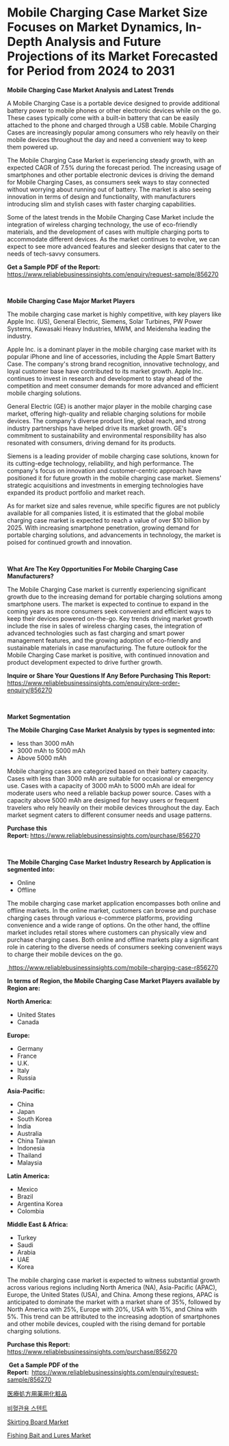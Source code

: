 <p><h1>Mobile Charging Case Market Size Focuses on Market Dynamics, In-Depth Analysis and Future Projections of its Market Forecasted for Period from 2024 to 2031</h1></p><p><strong>Mobile Charging Case Market Analysis and Latest Trends</strong></p>
<p><p>A Mobile Charging Case is a portable device designed to provide additional battery power to mobile phones or other electronic devices while on the go. These cases typically come with a built-in battery that can be easily attached to the phone and charged through a USB cable. Mobile Charging Cases are increasingly popular among consumers who rely heavily on their mobile devices throughout the day and need a convenient way to keep them powered up.</p><p>The Mobile Charging Case Market is experiencing steady growth, with an expected CAGR of 7.5% during the forecast period. The increasing usage of smartphones and other portable electronic devices is driving the demand for Mobile Charging Cases, as consumers seek ways to stay connected without worrying about running out of battery. The market is also seeing innovation in terms of design and functionality, with manufacturers introducing slim and stylish cases with faster charging capabilities.</p><p>Some of the latest trends in the Mobile Charging Case Market include the integration of wireless charging technology, the use of eco-friendly materials, and the development of cases with multiple charging ports to accommodate different devices. As the market continues to evolve, we can expect to see more advanced features and sleeker designs that cater to the needs of tech-savvy consumers.</p></p>
<p><strong>Get a Sample PDF of the Report:&nbsp;</strong> <a href="https://www.reliablebusinessinsights.com/enquiry/request-sample/856270">https://www.reliablebusinessinsights.com/enquiry/request-sample/856270</a></p>
<p>&nbsp;</p>
<p><strong>Mobile Charging Case Major Market Players</strong></p>
<p><p>The mobile charging case market is highly competitive, with key players like Apple Inc. (US), General Electric, Siemens, Solar Turbines, PW Power Systems, Kawasaki Heavy Industries, MWM, and Meidensha leading the industry. </p><p>Apple Inc. is a dominant player in the mobile charging case market with its popular iPhone and line of accessories, including the Apple Smart Battery Case. The company's strong brand recognition, innovative technology, and loyal customer base have contributed to its market growth. Apple Inc. continues to invest in research and development to stay ahead of the competition and meet consumer demands for more advanced and efficient mobile charging solutions.</p><p>General Electric (GE) is another major player in the mobile charging case market, offering high-quality and reliable charging solutions for mobile devices. The company's diverse product line, global reach, and strong industry partnerships have helped drive its market growth. GE's commitment to sustainability and environmental responsibility has also resonated with consumers, driving demand for its products.</p><p>Siemens is a leading provider of mobile charging case solutions, known for its cutting-edge technology, reliability, and high performance. The company's focus on innovation and customer-centric approach have positioned it for future growth in the mobile charging case market. Siemens' strategic acquisitions and investments in emerging technologies have expanded its product portfolio and market reach.</p><p>As for market size and sales revenue, while specific figures are not publicly available for all companies listed, it is estimated that the global mobile charging case market is expected to reach a value of over $10 billion by 2025. With increasing smartphone penetration, growing demand for portable charging solutions, and advancements in technology, the market is poised for continued growth and innovation.</p></p>
<p>&nbsp;</p>
<p><strong>What Are The Key Opportunities For Mobile Charging Case Manufacturers?</strong></p>
<p><p>The Mobile Charging Case market is currently experiencing significant growth due to the increasing demand for portable charging solutions among smartphone users. The market is expected to continue to expand in the coming years as more consumers seek convenient and efficient ways to keep their devices powered on-the-go. Key trends driving market growth include the rise in sales of wireless charging cases, the integration of advanced technologies such as fast charging and smart power management features, and the growing adoption of eco-friendly and sustainable materials in case manufacturing. The future outlook for the Mobile Charging Case market is positive, with continued innovation and product development expected to drive further growth.</p></p>
<p><strong>Inquire or Share Your Questions If Any Before Purchasing This Report:</strong> <a href="https://www.reliablebusinessinsights.com/enquiry/pre-order-enquiry/856270">https://www.reliablebusinessinsights.com/enquiry/pre-order-enquiry/856270</a></p>
<p>&nbsp;</p>
<p><strong>Market Segmentation</strong></p>
<p><strong>The Mobile Charging Case Market Analysis by types is segmented into:</strong></p>
<p><ul><li>less than 3000 mAh</li><li>3000 mAh to 5000 mAh</li><li>Above 5000 mAh</li></ul></p>
<p><p>Mobile charging cases are categorized based on their battery capacity. Cases with less than 3000 mAh are suitable for occasional or emergency use. Cases with a capacity of 3000 mAh to 5000 mAh are ideal for moderate users who need a reliable backup power source. Cases with a capacity above 5000 mAh are designed for heavy users or frequent travelers who rely heavily on their mobile devices throughout the day. Each market segment caters to different consumer needs and usage patterns.</p></p>
<p><strong>Purchase this Report:&nbsp;</strong><a href="https://www.reliablebusinessinsights.com/purchase/856270">https://www.reliablebusinessinsights.com/purchase/856270</a></p>
<p>&nbsp;</p>
<p><strong>The Mobile Charging Case Market Industry Research by Application is segmented into:</strong></p>
<p><ul><li>Online</li><li>Offline</li></ul></p>
<p><p>The mobile charging case market application encompasses both online and offline markets. In the online market, customers can browse and purchase charging cases through various e-commerce platforms, providing convenience and a wide range of options. On the other hand, the offline market includes retail stores where customers can physically view and purchase charging cases. Both online and offline markets play a significant role in catering to the diverse needs of consumers seeking convenient ways to charge their mobile devices on the go.</p></p>
<p><a href="https://www.reliablebusinessinsights.com/mobile-charging-case-r856270">&nbsp;https://www.reliablebusinessinsights.com/mobile-charging-case-r856270</a></p>
<p><strong>In terms of Region, the Mobile Charging Case Market Players available by Region are:</strong></p>
<p>
    <p> <strong> North America: </strong>
        <ul>
            <li>United States</li>
            <li>Canada</li>
        </ul>
        </p> 
    <p> <strong> Europe: </strong>
        <ul>
            <li>Germany</li>
            <li>France</li>
            <li>U.K.</li>
            <li>Italy</li>
            <li>Russia</li>
        </ul>
        </p> 
    <p> <strong> Asia-Pacific: </strong>
        <ul>
            <li>China</li>
            <li>Japan</li>
            <li>South Korea</li>
            <li>India</li>
            <li>Australia</li>
            <li>China Taiwan</li>
            <li>Indonesia</li>
            <li>Thailand</li>
            <li>Malaysia</li>
        </ul>
        </p> 
    <p> <strong> Latin America: </strong>
        <ul>
            <li>Mexico</li>
            <li>Brazil</li>
            <li>Argentina Korea</li>
            <li>Colombia</li>
        </ul>
        </p> 
    <p> <strong> Middle East & Africa: </strong>
        <ul>
            <li>Turkey</li>
            <li>Saudi</li>
            <li>Arabia</li>
            <li>UAE</li>
            <li>Korea</li>
        </ul>
    </p>
    </p>
<p><p>The mobile charging case market is expected to witness substantial growth across various regions including North America (NA), Asia-Pacific (APAC), Europe, the United States (USA), and China. Among these regions, APAC is anticipated to dominate the market with a market share of 35%, followed by North America with 25%, Europe with 20%, USA with 15%, and China with 5%. This trend can be attributed to the increasing adoption of smartphones and other mobile devices, coupled with the rising demand for portable charging solutions.</p></p>
<p><strong>Purchase this Report: </strong><a href="https://www.reliablebusinessinsights.com/purchase/856270">https://www.reliablebusinessinsights.com/purchase/856270</a></p>
<p>&nbsp;<strong>Get a Sample PDF of the Report:&nbsp;&nbsp;</strong><a href="https://www.reliablebusinessinsights.com/enquiry/request-sample/856270">https://www.reliablebusinessinsights.com/enquiry/request-sample/856270</a></p>
<p><strong></strong></p>
<p><p><a href="https://github.com/BrionnaBoyle/Market-Research-Report-List-1/blob/main/3631762146099.md">医療処方用薬用化粧品</a></p><p><a href="https://github.com/Tristiarton768456/Market-Research-Report-List-2/blob/main/1125630154733.md">비혈관용 스텐트</a></p><p><a href="https://github.com/kpvmspce33/Market-Research-Report-List-1/blob/main/skirting-board-market.md">Skirting Board Market</a></p><p><a href="https://github.com/ajohirul8010/Market-Research-Report-List-1/blob/main/fishing-bait-and-lures-market.md">Fishing Bait and Lures Market</a></p></p>